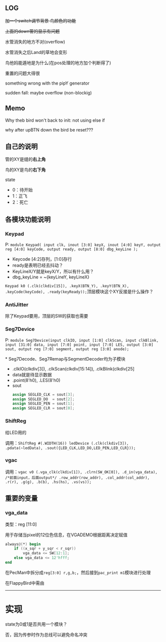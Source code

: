 ## LOG

~~加一个switch调节背景 鸟颜色的功能~~

~~上面的down管的显示有问题~~

水管消失的地方不对(overflow)

水管消失之后Land的草地会变形

鸟他妈能遁地是为什么(在pos处理的地方加个判断得了)
                                 
重置的问题大得很

something wrong with the pipY generator

sudden fall: maybe overflow (non-blockig)

## Memo

Why theb bird won't back to init: not using else if

why after upBTN down the bird be reset???

## 自己的说明

管的XY是缝的**右上角**

鸟的XY是鸟的**右下角**

state
* 0：待开始
* 1：正飞
* 2：死亡

## 各模块功能说明

### Keypad

P: `module Keypad( input clk, inout [3:0] keyX, inout [4:0] keyY, output reg [4:0] keyCode, output ready, output [8:0] dbg_keyLine );`

* Keycode [4:2]存列，[1:0]存行
* ready是表明已经去抖动？
* KeyLineX/Y就是keyX/Y，所以有什么用？
* dbg_keyLine = ~{keyLineY, keyLineX}


`Keypad k0 (.clk(clkdiv[15]), .keyX(BTN_Y), .keyY(BTN_X), .keyCode(keyCode), .ready(keyReady));`顶层模块这个XY反接是什么操作？

### AntiJitter

除了Keypad要用，顶层的SW的获取也需要

### Seg7Device

P: `module Seg7Device(input clkIO, input [1:0] clkScan, input clkBlink, input [31:0] data, input [7:0] point, input [7:0] LES, output [3:0] sout, output reg [7:0] segment, output reg [3:0] anode);`

\* Seg7Decode、Seg7Remap与SegmentDecoder均为子模块

* .clkIO(clkdiv[3]), .clkScan(clkdiv[15:14]), .clkBlink(clkdiv[25]
* data就是待显示数据
* .point(8'h0), .LES(8'h0)
* sout
  ```verilog
  assign SEGLED_CLK = sout[3];
  assign SEGLED_DO  = sout[2];
  assign SEGLED_PEN = sout[1];
  assign SEGLED_CLR = sout[0];
  ```

### ShiftReg

给LED用的

调用：`ShiftReg #(.WIDTH(16)) ledDevice (.clk(clkdiv[3]), .pdata(~ledData), .sout({LED_CLK,LED_DO,LED_PEN,LED_CLR}));`

### vgac

调用：`vgac v0 (.vga_clk(clkdiv[1]), .clrn(SW_OK[0]), .d_in(vga_data), /*前面input，后面output*/ .row_addr(row_addr), .col_addr(col_addr), .r(r), .g(g), .b(b), .hs(hs), .vs(vs));`

## 重要的变量

### vga_data

类型：reg [11:0]

用于存储当pixel的12位色信息，在VGADEMO根据距离决定赋值

```verilog
always@(*) begin
    if ((x_sqr + y_sqr < r_sqr))
        vga_data <= SW[12:1];
    else vga_data <= 12'hfff;
end
```

在PecMan中拆分成`reg[3:0] r,g,b;`，然后接到`pac_print m1`模块进行处理

在FlappyBird中需由

---

# 实现

state为0或1是否共用一个模块？

否，因为传参时作为总线可以避免命名冲突